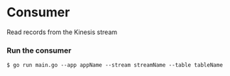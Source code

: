 # Consumer

Read records from the Kinesis stream

### Run the consumer

    $ go run main.go --app appName --stream streamName --table tableName
